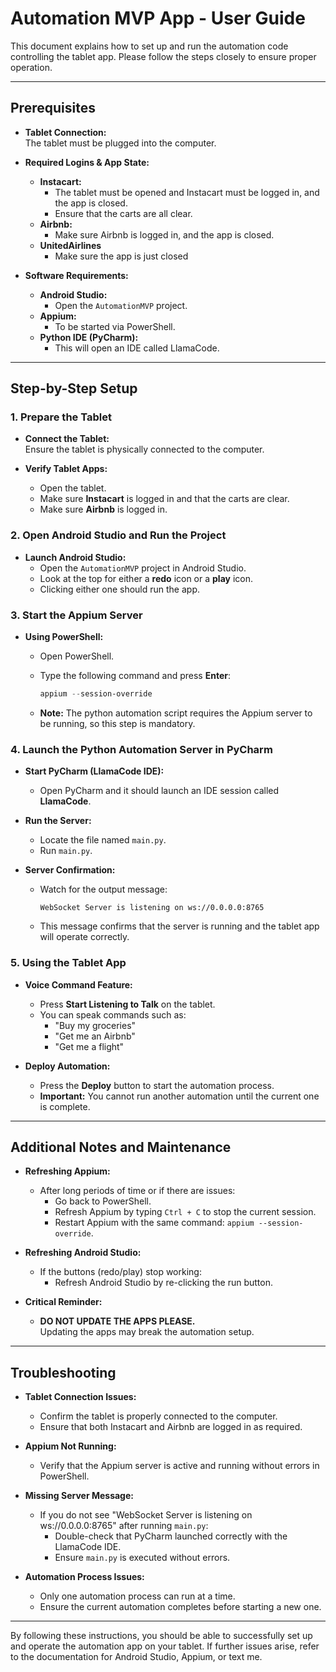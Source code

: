 # Automation MVP App - User Guide

This document explains how to set up and run the automation code controlling the tablet app. Please follow the steps closely to ensure proper operation.

---

## Prerequisites

- **Tablet Connection:**  
  The tablet must be plugged into the computer.

- **Required Logins & App State:**  
  - **Instacart:**  
    - The tablet must be opened and Instacart must be logged in, and the app is closed.
    - Ensure that the carts are all clear.
  - **Airbnb:**  
    - Make sure Airbnb is logged in, and the app is closed.
  - **UnitedAirlines**
     - Make sure the app is just closed

- **Software Requirements:**  
  - **Android Studio:**  
    - Open the `AutomationMVP` project.
  - **Appium:**  
    - To be started via PowerShell.
  - **Python IDE (PyCharm):**  
    - This will open an IDE called LlamaCode.

---

## Step-by-Step Setup

### 1. Prepare the Tablet

- **Connect the Tablet:**  
  Ensure the tablet is physically connected to the computer.

- **Verify Tablet Apps:**  
  - Open the tablet.
  - Make sure **Instacart** is logged in and that the carts are clear.
  - Make sure **Airbnb** is logged in.

### 2. Open Android Studio and Run the Project

- **Launch Android Studio:**  
  - Open the `AutomationMVP` project in Android Studio.
  - Look at the top for either a **redo** icon or a **play** icon.
  - Clicking either one should run the app.

### 3. Start the Appium Server

- **Using PowerShell:**  
  - Open PowerShell.
  - Type the following command and press **Enter**:

    ```powershell
    appium --session-override
    ```

  - **Note:** The python automation script requires the Appium server to be running, so this step is mandatory.

### 4. Launch the Python Automation Server in PyCharm

- **Start PyCharm (LlamaCode IDE):**  
  - Open PyCharm and it should launch an IDE session called **LlamaCode**.
  
- **Run the Server:**  
  - Locate the file named `main.py`.
  - Run `main.py`.
  
- **Server Confirmation:**  
  - Watch for the output message:
  
    ```
    WebSocket Server is listening on ws://0.0.0.0:8765
    ```
  
  - This message confirms that the server is running and the tablet app will operate correctly.

### 5. Using the Tablet App

- **Voice Command Feature:**  
  - Press **Start Listening to Talk** on the tablet.
  - You can speak commands such as:
    - "Buy my groceries"
    - "Get me an Airbnb"
    - "Get me a flight"

- **Deploy Automation:**  
  - Press the **Deploy** button to start the automation process.
  - **Important:** You cannot run another automation until the current one is complete.

---

## Additional Notes and Maintenance

- **Refreshing Appium:**
  - After long periods of time or if there are issues:
    - Go back to PowerShell.
    - Refresh Appium by typing `Ctrl + C` to stop the current session.
    - Restart Appium with the same command: `appium --session-override`.

- **Refreshing Android Studio:**
  - If the buttons (redo/play) stop working:
    - Refresh Android Studio by re-clicking the run button.

- **Critical Reminder:**
  - **DO NOT UPDATE THE APPS PLEASE.**  
    Updating the apps may break the automation setup.

---

## Troubleshooting

- **Tablet Connection Issues:**  
  - Confirm the tablet is properly connected to the computer.
  - Ensure that both Instacart and Airbnb are logged in as required.

- **Appium Not Running:**  
  - Verify that the Appium server is active and running without errors in PowerShell.

- **Missing Server Message:**  
  - If you do not see "WebSocket Server is listening on ws://0.0.0.0:8765" after running `main.py`:
    - Double-check that PyCharm launched correctly with the LlamaCode IDE.
    - Ensure `main.py` is executed without errors.

- **Automation Process Issues:**  
  - Only one automation process can run at a time.
  - Ensure the current automation completes before starting a new one.

---

By following these instructions, you should be able to successfully set up and operate the automation app on your tablet. If further issues arise, refer to the documentation for Android Studio, Appium, or text me.
